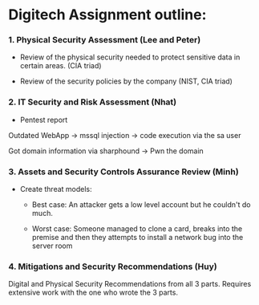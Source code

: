 # Digitech Assignment outline:

### 1. Physical Security Assessment (Lee and Peter)

* Review of the physical security needed to protect sensitive data in certain areas. (CIA triad)

* Review of the security policies by the company (NIST, CIA triad)

### 2. IT Security and Risk Assessment (Nhat)

* Pentest report

Outdated WebApp -> mssql injection -> code execution via the sa user

Got domain information via sharphound -> Pwn the domain



### 3. Assets and Security Controls Assurance Review (Minh)

* Create threat models: 
  
  * Best case: An attacker gets a low level account but he couldn't do much.
  
  * Worst case: Someone managed to clone a card, breaks into the premise and then they attempts to install a network bug into the server room

### 4. Mitigations and Security Recommendations (Huy)

Digital and Physical Security Recommendations from all 3 parts. Requires extensive work with the one who wrote the 3 parts.
